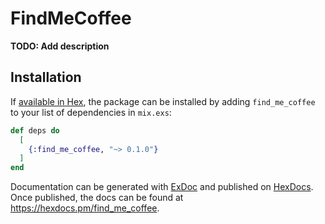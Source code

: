 # FindMeCoffee

**TODO: Add description**

## Installation

If [available in Hex](https://hex.pm/docs/publish), the package can be installed
by adding `find_me_coffee` to your list of dependencies in `mix.exs`:

```elixir
def deps do
  [
    {:find_me_coffee, "~> 0.1.0"}
  ]
end
```

Documentation can be generated with [ExDoc](https://github.com/elixir-lang/ex_doc)
and published on [HexDocs](https://hexdocs.pm). Once published, the docs can
be found at <https://hexdocs.pm/find_me_coffee>.

